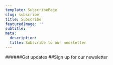 ```yaml
---
template: SubscribePage
slug: subscribe
title: Subscribe
featuredImage: ''
subtitle:
meta:
  description:
  title: Subscribe to our newsletter
---
```

######Get updates
##Sign up for our newsletter
